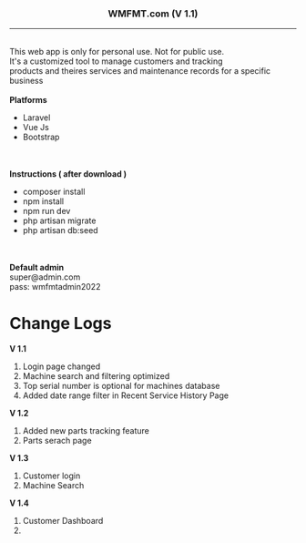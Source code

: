 <h3 align="center"><b>WMFMT.com (V 1.1)</b></h3>
<hr>
<br>
This web app is only for personal use. Not for public use. <br>
It's a customized tool to manage customers and tracking <br>
products and theires services and maintenance records for a specific business
<br>
<br>
<b>Platforms</b>
<ul>
    <li>Laravel</li>
    <li>Vue Js</li>
    <li>Bootstrap</li>
</ul>

<br>
<br>
<b>Instructions ( after download )</b>
<ul>
    <li>composer install</li>
    <li>npm install</li>
    <li>npm run dev</li>
    <li>php artisan migrate</li>
    <li>php artisan db:seed</li>
</ul>

<br>
<br>
<b>Default admin</b>
<br>
super@admin.com
<br>
pass: wmfmtadmin2022


<h1><b>Change Logs</b></h1>
<p><b>V 1.1</b></p>
<ol>
    <li>Login page changed</li>
    <li>Machine search and filtering optimized</li>
    <li>Top serial number is optional for machines database</li>
    <li>Added date range filter in Recent Service History Page</li>
</ol>

<p><b>V 1.2</b></p>
<ol>
    <li>Added new parts tracking feature</li>
    <li>Parts serach page</li>
</ol>

<p><b>V 1.3</b></p>
<ol>
    <li>Customer login</li>
    <li>Machine Search</li>
</ol>

<p><b>V 1.4</b></p>
<ol>
    <li>Customer Dashboard</li>
    <li></li>
</ol>

